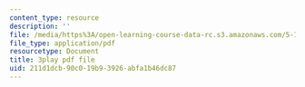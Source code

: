 ```yaml
---
content_type: resource
description: ''
file: /media/https%3A/open-learning-course-data-rc.s3.amazonaws.com/5-111sc-principles-of-chemical-science-fall-2014/211d1dcb90c019b93926abfa1b46dc87_awdQqF9CFt0.pdf
file_type: application/pdf
resourcetype: Document
title: 3play pdf file
uid: 211d1dcb-90c0-19b9-3926-abfa1b46dc87
---
```

